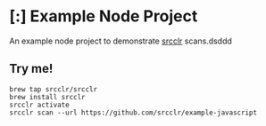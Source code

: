 # [:] Example Node Project

An example node project to demonstrate [srcclr](https://www.srcclr.com) scans.dsddd

## Try me!

```
brew tap srcclr/srcclr
brew install srcclr
srcclr activate
srcclr scan --url https://github.com/srcclr/example-javascript
```
